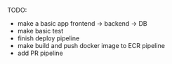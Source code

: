 TODO:
- make a basic app frontend -> backend -> DB
- make basic test
- finish deploy pipeline
- make build and push docker image to ECR pipeline
- add PR pipeline
